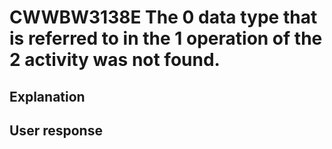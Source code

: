 # CWWBW3138E The 0 data type that is referred to in the 1 operation of the 2 activity was not found.

## Explanation

## User response
